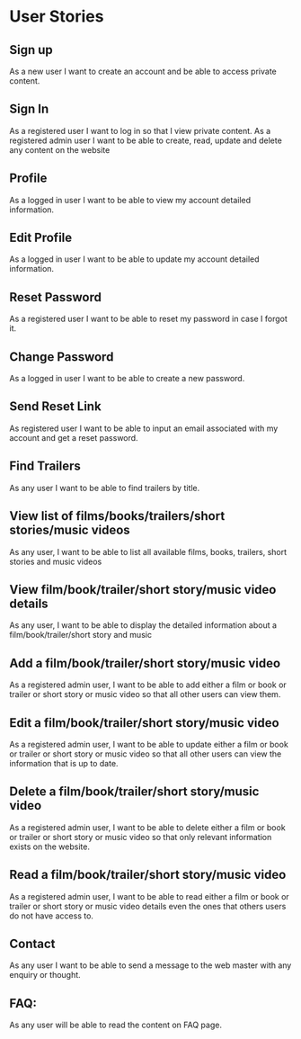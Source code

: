 # User Stories

## Sign up
As a new user I want to create an account and be able to access private content.
## Sign In
As a registered user I want to log in so that I view private content.
As a registered admin user I want to be able to create, read, update and delete any content on the website
## Profile
As a logged in user I want to be able to view my account detailed information.

## Edit Profile
As a logged in user I want to be able to update my account detailed information.

## Reset Password
As a registered user I want to be able to reset my password in case I forgot it.
## Change Password
As a logged in user I want to be able to create a new password.
## Send Reset Link
As registered user I want to be able to input an email associated with my account and
get a reset password.

## Find Trailers
As any user I want to be able to find trailers by title.
## View list of films/books/trailers/short stories/music videos
As any user, I want to be able to list all available films, books, trailers, short stories and music videos
## View film/book/trailer/short story/music video details
As any user, I want to be able to display the detailed information about a film/book/trailer/short story and music
## Add a film/book/trailer/short story/music video
As a registered admin user, I want to be able to add either a film or book or trailer
or short story or music video so that all other users can view them.
## Edit a film/book/trailer/short story/music video
As a registered admin user, I want to be able to update either a film or book or
trailer or short story or music video so that all other users can view the information that is up to date.
## Delete a film/book/trailer/short story/music video
As a registered admin user, I want to be able to delete either a film or book or trailer or short story or music video so that only relevant information exists on the website.
## Read a film/book/trailer/short story/music video
As a registered admin user, I want to be able to read either a film or book or trailer or short story or music video details even the ones that others users do not have access to.
## Contact
As any user I want to be able to send a message to the web master with any enquiry or thought.
## FAQ:
As any user will be able to read  the content on FAQ page.

